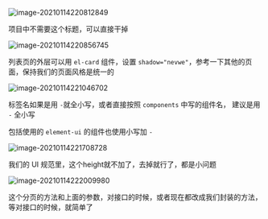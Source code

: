 ![image-20210114220812849](https://gitee.com/wu_kang0718/image/raw/master//20210114220814765.png)

项目中不需要这个标题，可以直接干掉

![image-20210114220856745](https://gitee.com/wu_kang0718/image/raw/master//20210114220857828.png)

列表页的外层可以用 `el-card` 组件，设置 `shadow="nevwe"`，参考一下其他的页面，保持我们的页面风格是统一的

![image-20210114221046702](https://gitee.com/wu_kang0718/image/raw/master//20210114221047744.png)

标签名如果是用 `-`就全小写，或者直接按照 `components` 中写的组件名， 建议是用 `-` 全小写

包括使用的 `element-ui` 的组件也使用小写加 `-`

![image-20210114221708728](https://gitee.com/wu_kang0718/image/raw/master//20210114221709812.png)

我们的 UI 规范里，这个height就不加了，去掉就行了，都是小问题

![image-20210114222009980](https://gitee.com/wu_kang0718/image/raw/master//20210114222011114.png)

这个分页的方法和上面的参数，对接口的时候，或者现在都改成我们封装的方法，等对接口的时候，就简单了













